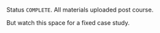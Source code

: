 Status `COMPLETE`. All materials uploaded post course.

But watch this space for a fixed case study.
